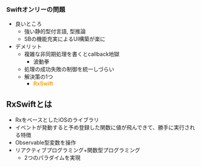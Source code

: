 ### Swiftオンリーの問題
- 良いところ
  - 強い静的型付言語, 型推論
  - SBの機能充実によるUI構築が楽に
- デメリット
  - 複雑な非同期処理を書くとcallback地獄
    - 波動拳
  - 処理の成功失敗の制御を統一しづらい
  - 解決策の1つ
    - <b><span style="color: orange; ">RxSwift</b>

## RxSwiftとは
- RxをベースとしたiOSのライブラリ
- イベントが発動すると予め登録した関数に値が飛んできて、勝手に実行される特徴
- Observable型変数を操作
- リアクティブプログラミング+関数型プログラミング
  - 2つのパラダイムを実現